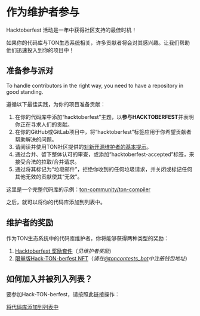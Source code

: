 # 作为维护者参与

Hacktoberfest 活动是一年中获得社区支持的最佳时机！

如果你的代码库与TON生态系统相关，许多贡献者将会对其感兴趣。让我们帮助他们迅速投入到你的项目中！

## 准备参与派对

To handle contributors in the right way, you need to have a repository in good standing.

遵循以下最佳实践，为你的项目准备贡献：

1. 在你的代码库中添加“hacktoberfest”主题，以**参与HACKTOBERFEST**并表明你正在寻求人们的贡献。
2. 在你的GitHub或GitLab项目中，将“hacktoberfest”标签应用于你希望贡献者帮助解决的问题。
3. 请阅读并使用TON社区提供的[对新开源维护者的基本提示](https://blog.ton.org/essential-tips-for-new-open-source-maintainers)。
4. 通过合并、留下整体认可的审查，或添加“hacktoberfest-accepted”标签，来接受合法的拉取/合并请求。
5. 通过将其标记为“垃圾邮件”，拒绝你收到的任何垃圾请求，并关闭或标记任何其他无效的贡献使其“无效”。

这里是一个完整代码库的示例：[ton-community/ton-compiler](https://github.com/ton-community/ton-compiler)

之后，就可以将你的代码库添加到列表中。

## 维护者的奖励

作为TON生态系统中的代码库维护者，你将能够获得两种类型的奖励：

1. [Hacktoberfest 奖励套件](https://hacktoberfest.com/participation/#maintainers)（_见维护者奖励_）
2. [限量版Hack-TON-berfest NFT](/contribute/hacktoberfest/#what-the-rewards)（_请在[@toncontests_bot](https://t.me/toncontests_bot)中注册钱包地址_）

## 如何加入并被列入列表？

要参加Hack-TON-berfest，请按照此链接操作：

<span className="DocsMarkdown--button-group-content">
  <a href="https://airtable.com/shrgXIgZdBKKX64NL"
     className="Button Button-is-docs-primary">
    将代码库添加到列表中
  </a>
</span>
